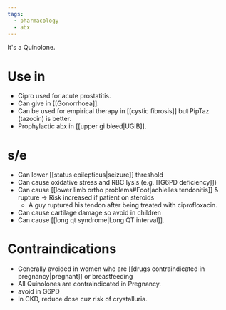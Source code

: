 ```yaml
---
tags:
  - pharmacology
  - abx
---
```

It's a Quinolone.
# Use in
- Cipro used for acute prostatitis.
- Can give in [[Gonorrhoea]].
- Can be used for empirical therapy in [[cystic fibrosis]] but PipTaz (tazocin) is better.
- Prophylactic abx in [[upper gi bleed|UGIB]]. 

# s/e
- Can lower [[status epilepticus|seizure]] threshold
- Can cause oxidative stress and RBC lysis (e.g. [[G6PD deficiency]])
- Can cause [[lower limb ortho problems#Foot|achielles tendonitis]] & rupture -> Risk increased if patient on steroids
	- A guy ruptured his tendon after being treated with ciprofloxacin.
- Can cause cartilage damage so avoid in children
- Can cause [[long qt syndrome|Long QT interval]].

# Contraindications
- Generally avoided in women who are [[drugs contraindicated in pregnancy|pregnant]] or breastfeeding
- All Quinolones are contraindicated in Pregnancy.
- avoid in G6PD
- In CKD, reduce dose cuz risk of crystalluria.